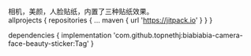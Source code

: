 相机，美颜，人脸贴纸，内置了三种贴纸效果。
<br>
  allprojects {
		repositories {
			...
			maven { url 'https://jitpack.io' }
		}
	}
  
  dependencies {
	        implementation 'com.github.topnethj:biabiabia-camera-face-beauty-sticker:Tag'
	}
 <br>
